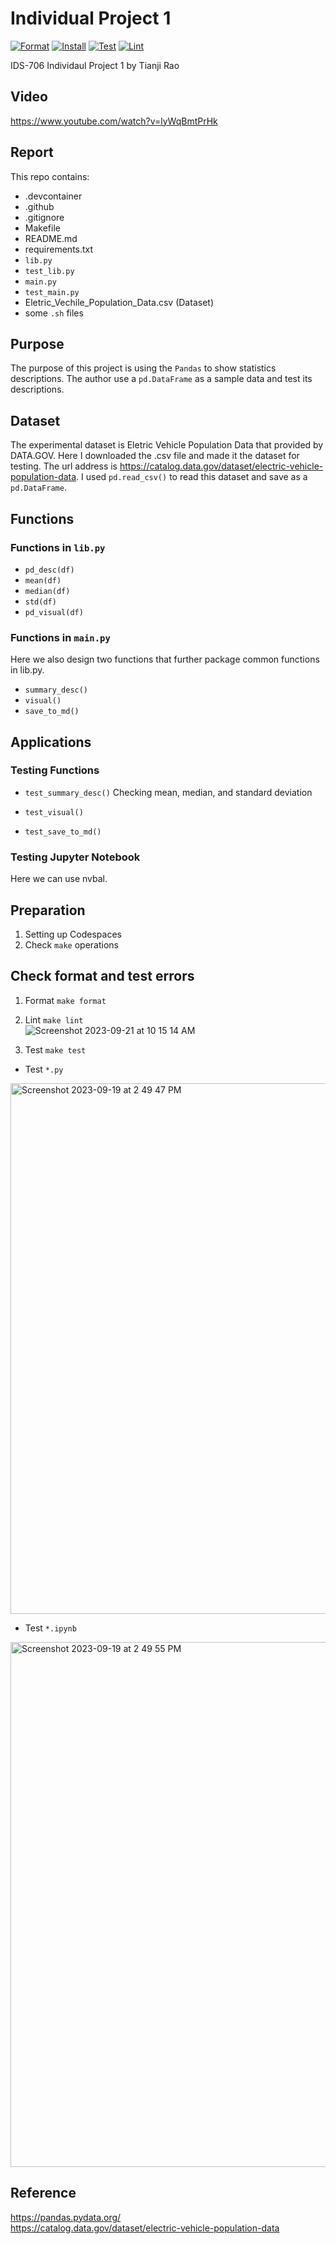 # Individual Project 1
[![Format](https://github.com/nogibjj/TianjiRao_Individual_Project_1/actions/workflows/format.yml/badge.svg)](https://github.com/nogibjj/TianjiRao_Individual_Project_1/actions/workflows/format.yml)
[![Install](https://github.com/nogibjj/TianjiRao_Individual_Project_1/actions/workflows/install.yml/badge.svg)](https://github.com/nogibjj/TianjiRao_Individual_Project_1/actions/workflows/install.yml)
[![Test](https://github.com/nogibjj/TianjiRao_Individual_Project_1/actions/workflows/test.yml/badge.svg)](https://github.com/nogibjj/TianjiRao_Individual_Project_1/actions/workflows/test.yml)
[![Lint](https://github.com/nogibjj/TianjiRao_Individual_Project_1/actions/workflows/lint.yml/badge.svg)](https://github.com/nogibjj/TianjiRao_Individual_Project_1/actions/workflows/lint.yml)

IDS-706 Individaul Project 1 by Tianji Rao

## Video
https://www.youtube.com/watch?v=lyWqBmtPrHk

## **Report**

This repo contains:   
- .devcontainer     
- .github   
- .gitignore    
- Makefile  
- README.md     
- requirements.txt   
- `lib.py`    
- `test_lib.py`      
- `main.py`   
- `test_main.py`  
- Eletric_Vechile_Population_Data.csv  (Dataset)    
- some `.sh` files


## Purpose
The purpose of this project is using the `Pandas` to show statistics descriptions. The author use a `pd.DataFrame` as a sample data and test its descriptions. 


## Dataset
The experimental dataset is Eletric Vehicle Population Data that provided by DATA.GOV. Here I downloaded the .csv file and made it the dataset for testing.
The url address is https://catalog.data.gov/dataset/electric-vehicle-population-data. 
I used `pd.read_csv()` to read this dataset and save as a `pd.DataFrame`.

## Functions
### Functions in `lib.py`
- `pd_desc(df)` 
- `mean(df)`    
- `median(df)`  
- `std(df)`
- `pd_visual(df)`

### Functions in `main.py`
Here we also design two functions that further package common functions in lib.py.
- `summary_desc()`
- `visual()`    
- `save_to_md()`

## Applications
### Testing Functions
- `test_summary_desc()` 
Checking mean, median, and standard deviation

- `test_visual()` 
- `test_save_to_md()`

### Testing Jupyter Notebook
Here we can use nvbal.

## Preparation
1. Setting up Codespaces
2. Check `make` operations

## Check format and test errors
1. Format `make format`
2. Lint `make lint`     
![Screenshot 2023-09-21 at 10 15 14 AM](https://github.com/nogibjj/TianjiRao_Individual_Project_1/assets/104114843/bbea3140-98de-4be9-a207-9acbd6ebd6bd)

3. Test `make test`
- Test `*.py`
<img width="849" alt="Screenshot 2023-09-19 at 2 49 47 PM" src="https://github.com/nogibjj/TianjiRao_Mini_Project_3/assets/104114843/6a4d40c4-5284-48d1-ae1d-467b47d2ff4d">

- Test `*.ipynb`
<img width="840" alt="Screenshot 2023-09-19 at 2 49 55 PM" src="https://github.com/nogibjj/TianjiRao_Mini_Project_3/assets/104114843/21a32244-290c-4093-9bbc-1dd9264430ff">


## Reference
https://pandas.pydata.org/    
https://catalog.data.gov/dataset/electric-vehicle-population-data
